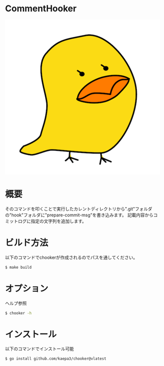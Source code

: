 # CommentHooker

![chooker](./chooker.png "chooker")

# 概要
そのコマンドを叩くことで実行したカレントディレクトリから".git"フォルダの"hook"フォルダに"prepare-commit-msg"を書き込みます。
記載内容からコミットログに指定の文字列を追加します。

# ビルド方法

以下のコマンドでchookerが作成されるのでパスを通してください。

```bash
$ make build
```

# オプション
ヘルプ参照

```bash
$ chooker -h
```

# インストール
以下のコマンドでインストール可能

```bash
$ go install github.com/kaepa3/chooker@vlatest
```
